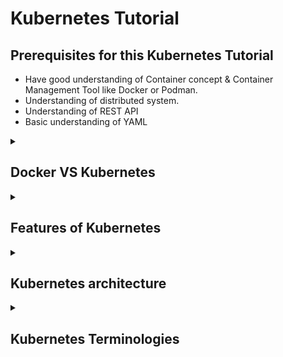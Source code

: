 # Kubernetes Tutorial

## Prerequisites for this Kubernetes Tutorial

- Have good understanding of Container concept & Container Management Tool like Docker or Podman.
- Understanding of distributed system.
- Understanding of REST API
- Basic understanding of YAML

<details>
<summary> 
 
 ## Docker VS Kubernetes
 </summary><br>

 - Docker is containerization platform, whereas Kubernetes is container orchestration platform.
 - Containers are **Ephermal(Short lived)** in nature. If the container 1 takes all the resources of the host VM, nth container may not get the sufficient memory and may die.

   ![docker-on-host-vm](https://github.com/srirymec/devops-sre-learning/blob/main/kubernetes/images/docker1.jpg)

| Topic              | Docker                                                                                     | Kubernetes                                                                                  |
|--------------------|--------------------------------------------------------------------------------------------|---------------------------------------------------------------------------------------------|
| **Function**        | Docker is a tool that packages applications into containers for consistent behavior.       | Kubernetes automates the deployment, scaling, and management of containerized applications.  |
| **Key Features**    | - **Containerization**: Packages apps into standardized units.                            | - **Container Orchestration**: Manages containers across multiple machines.                 |
|                    | - **Portability**: Containers run on any system with Docker support.                        | - **Scaling**: Dynamically adjusts resources based on demand.                               |
|                    | - **Resource Efficiency**: Containers share the host OS kernel.                            | - **Self-Healing**: Automatically restarts failed containers and redeploys them.             |
|                    | - **Development Focus**: Tools for building, testing, and deploying containers.            | - **Automation**: Automates operational tasks like deployment and scaling.                  |
| **When to Use**     | Ideal for developing, testing, and deploying individual applications or services.         | Best for complex, large-scale applications with many containers and high availability needs. |
| **Scope**           | Focuses on individual containers and their development.                                    | Focuses on orchestrating and managing clusters of containers.                               |
| **Complexity**      | Simpler to set up and use, focused on single-container applications.                       | More complex, requires knowledge of container orchestration and cluster management.        |
| **Use Cases**       | Used for developing and testing applications.                                              | Used for deploying and managing applications in production, especially at scale.            |


</details>

<details>
<summary> 
 
 ## Features of Kubernetes
 </summary><br>
 
According to the Kubernetes.io website, Features of Kubernetes are:
- **Automated rollouts and rollbacks:** Kubernetes progressively rolls out changes to your application or its 
configuration, while monitoring application health to ensure it doesn't kill all your instances at the same time. If 
something goes wrong, Kubernetes will rollback the change for you. Take advantage of a growing ecosystem of 
deployment solutions.
- **Service discovery and load balancing:** No need to modify your application to use an unfamiliar service discovery 
mechanism. Kubernetes gives Pods their own IP addresses and a single DNS name for a set of Pods and can loadbalance across them.
- **Storage orchestration:** Automatically mount the storage system of your choice, whether from local storage, a public 
cloud provider such as AWS or GCP, or a network storage system such as NFS, iSCSI, Ceph, Cinder.
- **Self-healing:** Restarts containers that fail, replaces and reschedules containers when nodes die, kills containers that 
don't respond to your user-defined health check, and doesn't advertise them to clients until they are ready to serve.
Secret and configuration management: Deploy and update secrets and application configuration without 
rebuilding your image and without exposing secrets in your stack configuration.
- **Automatic bin packing:** Automatically places containers based on their resource requirements and other 
constraints, while not sacrificing availability. Mix critical and best-effort workloads in order to drive up utilization and 
save even more resources.
- **Batch execution:** In addition to services, Kubernetes can manage your batch and CI workloads, replacing containers 
that fail, if desired.
- **Horizontal scaling:** Scale your application up and down with a simple command, with a UI, or automatically based 
on CPU usage.
- **IPv4/IPv6 dual-stack:** Allocation of IPv4 and IPv6 addresses to Pods and Services
- **Designed for extensibility:** Add features to your Kubernetes cluster without changing upstream source code.

</details>

<details>
<summary> 
 
 ## Kubernetes architecture
 </summary><br>

**K8 Cluster Components**

![k8-cluster-components](https://github.com/srirymec/devops-sre-learning/blob/main/kubernetes/images/K8s-cluster-components.jpg)

**K8 Architecture**

![k8-architecture](https://github.com/srirymec/devops-sre-learning/blob/main/kubernetes/images/K8s-Architecture.jpg)

A Kubernetes cluster consists of a **control plane** plus a set of worker machines, called **nodes**, that run containerized applications. Every cluster needs at least one worker node in order to run Pods.

The worker node(s) host the Pods that are the components of the application workload. The control plane manages the worker nodes and the Pods in the cluster. In production environments, the control plane usually runs across multiple computers and a cluster usually runs multiple nodes, providing fault-tolerance and high availability.

- ***Control plane components***

  - **kube-apiserver:**
    The API server is a component of the Kubernetes control plane that exposes the Kubernetes API.

  - **etcd:**
    Consistent and highly-available key value store used as Kubernetes' backing store for all cluster data.

  - **kube-scheduler:**
    Control plane component that watches for newly created Pods with no assigned node, and selects a node for them to run on.

  - **kube-controller-manager:**
    Control plane component that runs controller processes.
    
    There are many different types of controllers. Some examples of them are:

    - **Node controller:** Responsible for noticing and responding when nodes go down.
    - **Job controller:** Watches for Job objects that represent one-off tasks, then creates Pods to run those tasks to completion.
    - **EndpointSlice controller:** Populates EndpointSlice objects (to provide a link between Services and Pods).
    - **ServiceAccount controller:** Create default ServiceAccounts for new namespaces.

  - **cloud-controller-manager:**

    A Kubernetes control plane component that embeds cloud-specific control logic. The cloud controller manager lets you link your cluster into your cloud provider's API,      and separates out the components that interact with that cloud platform from components that only interact with your cluster.


- ***Node components***

  - **kubelet:**

    An agent that runs on each node in the cluster. It makes sure that containers are running in a Pod.

  - **kube-proxy (optional):**

     kube-proxy is a network proxy that runs on each node in your cluster, implementing part of the Kubernetes Service concept.

  - **Container runtime:**

     A fundamental component that empowers Kubernetes to run containers effectively. Kubernetes supports container runtimes such as containerd, CRI-O, and any other             implementation of the Kubernetes CRI (Container Runtime Interface).

</details>

<details>
<summary> 
 
 ## Kubernetes Terminologies
 </summary><br>

Kubernetes’ Terminology: Terminology which helps to understand each objects in Kubernetes cluster to 
deploy and manage containers.

- **Service:** The Service operator requests existing IP addresses and information from the endpoint operator and will 
manages network connectivity based on labels. A Service is used to communicate between pods, namespaces, and outside 
the cluster.
- **Endpoints:** An endpoint is a resource that gets IP addresses of one or more pods dynamically assigned to it, along with a 
port.
- **Labels:** To easily manage thousands of Pods across of many nodes could be difficult. To make management easier, we can 
use labels, arbitrary string which becomes part of the objects metadata. These can then be used when checking or changing 
the state of objects.
- **Taints:** Nodes can have taints to discourage or stop pods to be assigned or placed on that node. 
- **Toleration:** Tolerations allow the scheduler to schedule pods with matching taints. Tolerations allow scheduling but 
don't guarantee scheduling: the scheduler also evaluates other parameters as part of its function. Taints and tolerations 
work together to ensure that pods are not scheduled onto inappropriate nodes.
- **Affinity:** In Kubernetes, affinity is a set of rules that give hints to the scheduler about where to place pods.
- **Annotation:** A key-value pair that is used to attach arbitrary non-identifying metadata to objects.
- **cgroup (control group):** A group of Linux processes with optional resource isolation, accounting and limits.
cgroup is a Linux kernel feature that limits, accounts for, and isolates the resource usage (CPU, memory, disk I/O, network)
for a collection of processes.
- **Cluster:** A set of worker machines, called nodes, that run containerized applications. Every cluster has at least one worker 
node.
- **DaemonSet:** Ensures a copy of a Pod is running across a set of nodes in a cluster. Used to deploy system daemons such as 
log collectors and monitoring agents that typically must run on every Node.
- **Ephemeral Container:** A Container type that you can temporarily run inside a Pod. If you want to investigate a Pod 
that's running with problems, you can add an ephemeral container to that Pod and carry out diagnostics. Ephemeral 
containers have no resource or scheduling guarantees, and you should not use them to run any part of the workload itself.
- **Init Container:** One or more initialization containers that must run to completion before any app containers run. 
Initialization (init) containers are like regular app containers, with one difference: init containers must run to completion 
before any app containers can start. Init containers run in series: each init container must run to completion before the 
next init container begins.
- **Kubectl:** Command line tool for communicating with a Kubernetes cluster's control plane, using the Kubernetes API. You 
can use kubectl to create, inspect, update, and delete Kubernetes objects.
- **LimitRange:** Provides constraints to limit resource consumption per Containers or Pods in a namespace. LimitRange
limits the quantity of objects that can be created by type, as well as the amount of compute resources that may be 
requested/consumed by individual Containers or Pods in a namespace.
- **Logging:** Logs are the list of events that are logged by cluster or application. Application and systems logs can help you 
understand what is happening inside your cluster. The logs are particularly useful for debugging problems and monitoring 
cluster activity.
- **Namespace:** An abstraction used by Kubernetes to support isolation of groups of resources within a single cluster. 
Namespaces are used to organize objects in a cluster and provide a way to divide cluster resources. Names of resources 
need to be unique within a namespace, but not across namespaces. Namespace-based scoping is applicable only for 
namespaced objects (e.g., Deployments, Services, etc) and not for cluster-wide objects (e.g., StorageClass, Nodes, 
PersistentVolumes, etc).
- **Node:** A node is a worker machine in Kubernetes. A worker node may be a VM or physical machine, depending on the 
cluster. It has local daemons or services necessary to run Pods and is managed by the control plane. 
- **RBAC (Role-Based Access Control):** Manages authorization decisions, allowing admins to dynamically configure 
access policies through the Kubernetes API. RBAC utilizes roles, which contain permission rules, and role bindings, which 
grant the permissions defined in a role to a set of users.
 </details>
